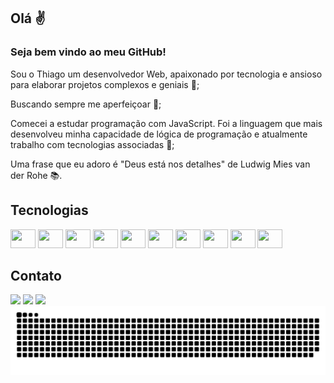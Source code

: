 ## Olá ✌

### Seja bem vindo ao meu GitHub!

Sou o Thiago um desenvolvedor Web, apaixonado por tecnologia e ansioso para elaborar projetos complexos e geniais 🤯;

Buscando sempre me aperfeiçoar 🚀;

Comecei a estudar programação com JavaScript. Foi a linguagem que mais desenvolveu minha capacidade de lógica de programação e atualmente trabalho com tecnologias associadas 📖;

Uma frase que eu adoro é "Deus está nos detalhes" de Ludwig Mies van der Rohe 📚.

## Tecnologias

<div>
  <img height="30" width="40" src="https://cdn.jsdelivr.net/gh/devicons/devicon/icons/javascript/javascript-original.svg" />
  <img height="30" width="40" src="https://cdn.jsdelivr.net/gh/devicons/devicon/icons/html5/html5-original.svg" />
  <img height="30" width="40" src="https://cdn.jsdelivr.net/gh/devicons/devicon/icons/css3/css3-original.svg" />
  <img height="30" width="40" src="https://cdn.jsdelivr.net/gh/devicons/devicon/icons/nodejs/nodejs-original.svg" />
  <img height="30" width="40" src="https://cdn.jsdelivr.net/gh/devicons/devicon/icons/react/react-original.svg" />
  <img height="30" width="40" src="https://cdn.jsdelivr.net/gh/devicons/devicon/icons/typescript/typescript-original.svg" />
  <img height="30" width="40" src="https://cdn.jsdelivr.net/gh/devicons/devicon/icons/angularjs/angularjs-plain.svg" />
  <img height="30" width="40" src="https://cdn.jsdelivr.net/gh/devicons/devicon/icons/nextjs/nextjs-original.svg" />
  <img height="30" width="40" src="https://cdn.jsdelivr.net/gh/devicons/devicon/icons/csharp/csharp-plain.svg" />
  <img height="30" width="40" src="https://cdn.jsdelivr.net/gh/devicons/devicon/icons/dotnetcore/dotnetcore-original.svg" />
</div>

## Contato

<div> 
   <a href ="https://github.com/thiag-o" target="_blank"><img src="https://img.shields.io/badge/GitHub-100000?style=for-the-badge&logo=github&logoColor=white"></a>
  <a href ="mailto:thiagobmansano@gmail.com" target="_blank"><img src="https://img.shields.io/badge/Gmail-D14836?style=for-the-badge&logo=gmail&logoColor=white" ></a>
  <a href="https://www.linkedin.com/in/thiago-borges-mansano-5b67811a2/" target="_blank"><img src="https://img.shields.io/badge/-LinkedIn-%230077B5?style=for-the-badge&logo=linkedin&logoColor=white" ></a> 
 </div>


<img src="https://raw.githubusercontent.com/thiag-o/thiag-o/output/snake.svg" alt="Snake animation" />
